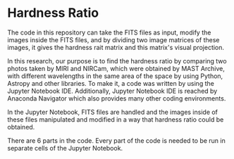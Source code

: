 # Hardness Ratio

The code in this repository can take the FITS files as input, modify the images inside the FITS files, and by dividing two image matrices of these images, it gives the hardness rait matrix and this matrix's visual projection. 

In this research, our purpose is to find the hardness ratio by comparing two photos taken by MIRI and NIRCam, which were obtained by MAST Archive, with different wavelengths in the same area of the space by using Python, Astropy  and other libraries. To make it, a code was written by using the Jupyter Notebook IDE. Additionally, Jupyter Notebook IDE is reached by Anaconda Navigator which also provides many other coding environments. 

In the Jupyter Notebook, FITS files are handled and the images inside of these files manipulated and modified in a way that hardness ratio could be obtained.

There are 6 parts in the code. Every part of the code is needed to be run in separate cells of the Jupyter Notebook. 
